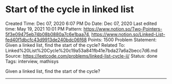 # Start of the cycle in linked list

Created Time: Dec 07, 2020 6:07 PM
Do Date: Dec 07, 2020
Last edited time: May 19, 2021 10:01 PM
Pattern: https://www.notion.so/Two-Pointers-5f3e09475eb74b08b0880a7c6e1baa74, https://www.notion.so/Linked-List-fed40f1dbcfc43d9913de240bdc06f68
Points: 1500
Problem Statement: Given a linked list, find the start of the cycle?
Related To: Linked%20List%20Cycle%20c19a53a841fb41e7bda27a6a2becc7d6.md
Source: https://leetcode.com/problems/linked-list-cycle-ii/
Status: done
Tags: interview, mathisys

Given a linked list, find the start of the cycle?

---